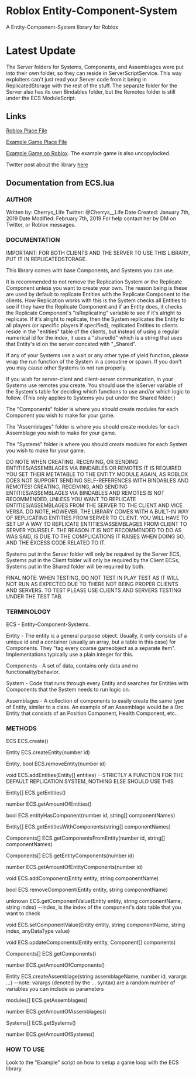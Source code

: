 # Roblox Entity-Component-System
A Entity-Component-System library for Roblox

# Latest Update
The Server folders for Systems, Components, and Assemblages were put into their own folder, so they can reside
in ServerScriptService. This way exploiters can't just read your Server code from it being in ReplicatedStorage with the rest of the stuff.
The separate folder for the Server also has its own Bindables folder, but the Remotes folder is still under the ECS ModuleScript.

## Links

[Roblox Place File](https://github.com/Cherrruuu/Roblox-Entity-Component-System/blob/master/Other/ECS.rbxl)

[Example Game Place File](https://github.com/Cherrruuu/Roblox-Entity-Component-System/blob/master/Other/Coin-Collect-Example-Game.rbxl)

[Example Game on Roblox](https://www.roblox.com/games/2784186475/Coin-Collect-Example-Game). The example game is also uncopylocked.

Twitter post about the library [here](https://twitter.com/Cherrys__Life/status/1094385102480646145)

## Documentation from ECS.lua

### AUTHOR



Written by: Cherrys_Life
Twitter: @Cherrys__Life
Date Created: January 7th, 2019
Date Modified: February 7th, 2019
For help contact her by DM on Twitter, or Roblox messages.



### DOCUMENTATION



IMPORTANT: FOR BOTH CLIENTS AND THE SERVER TO USE THIS LIBRARY, PUT IT IN REPLICATEDSTORAGE.

This library comes with base Components, and Systems you can use. 

It is recommended to not remove the Replication System or the Replicate Component unless you want to create your own.
The reason being is these are used by default to replicate Entities with the Replicate Component to the clients.
How Replication works with this is the System checks all Entities to see if they have the Replicate Component
and if an Entity does, it checks the Replicate Component's "isReplicating" variable to see if it's alright to replicate.
If it's alright to replicate, then the System replicates the Entity to all players (or specific players if specified),
replicated Entities to clients reside in the "entities" table of the clients, but instead of using a regular numerical id
for the index, it uses a "sharedId" which is a string that uses that Entity's id on the server concated with "_Shared".

If any of your Systems use a wait or any other type of yield function, please wrap the run function
of the System in a coroutine or spawn. If you don't you may cause other Systems to not run properly.

If you wish for server-client and client-server communication, in your Systems use remotes you create.
You should use the isServer variable of the System's table for deciding which functions to use and/or which logic to follow. (This only applies
to Systems you put under the Shared folder.)

The "Components" folder is where you should create modules
for each Component you wish to make for your game.

The "Assemblages" folder is where you should create modules
for each Assemblage you wish to make for your game.

The "Systems" folder is where you should create modules
for each System you wish to make for your game.

DO NOTE WHEN CREATING, RECEIVING, OR SENDING ENTITIES/ASSEMBLAGES VIA BINDABLES OR REMOTES IT IS REQUIRED YOU
SET THEIR METATABLE TO THE ENTITY MODULE AGAIN, AS ROBLOX DOES NOT SUPPORT SENDING SELF-REFERENCES WITH BINDABLES AND REMOTES!
CREATING, RECEIVING, AND SENDING ENTITIES/ASSEMBLAGES VIA BINDABLES AND REMOTES IS NOT RECOMMENDED, UNLESS YOU WANT TO REPLICATE ENTITIES/ASSEMBLAGES
FROM THE SERVER TO THE CLIENT AND VICE VERSA. DO NOTE, HOWEVER, THE LIBRARY COMES WITH A BUILT-IN WAY OF REPLICATING ENTITIES FROM SERVER TO CLIENT.
YOU WILL HAVE TO SET UP A WAY TO REPLICATE ENTITIES/ASSEMBLAGES FROM CLIENT TO SERVER YOURSELF.
THE REASON IT IS NOT RECOMMENDED TO DO AS WAS SAID, IS DUE TO THE COMPLICATIONS IT RAISES WHEN DOING SO, AND THE EXCESS CODE RELATED TO IT.

Systems put in the Server folder will only be required by the Server ECS, Systems put in the Client folder will only be required by the Client ECSs,
Systems put in the Shared folder will be required by both.

FINAL NOTE: WHEN TESTING, DO NOT TEST IN PLAY TEST AS IT WILL NOT RUN AS EXPECTED DUE TO THERE NOT BEING PROPER CLIENTS AND SERVERS.
TO TEST PLEASE USE CLIENTS AND SERVERS TESTING UNDER THE TEST TAB.



### TERMINOLOGY



ECS - Entity-Component-Systems.

Entity - The entity is a general purpose object.
Usually, it only consists of a unique id 
and a container (usually an array, but a table in this case) for Components. 
They "tag every coarse gameobject as a separate item". 
Implementations typically use a plain integer for this.

Components - A set of data, contains only data and no functionality/behavior.

System - Code that runs through every Entity and searches for Entities with
Components that the System needs to run logic on.

Assemblages - A collection of components to easily create the same type of Entity,
similar to a class. An example of an Assemblage would be a Orc Entity that consists of
an Position Component, Health Component, etc..



### METHODS



ECS ECS.create()


Entity ECS.createEntity(number id)

Entity, bool ECS.removeEntity(number id)

void ECS.addEntities(Entity[] entities) --STRICTLY A FUNCTION FOR THE DEFAULT REPLICATION SYSTEM, NOTHING ELSE SHOULD USE THIS

Entity[] ECS.getEntities()

number ECS.getAmountOfEntities()

bool ECS.entityHasComponent(number id, string[] componentNames)

Entity[] ECS.getEntitiesWithComponents(string[] componentNames)

Components[] ECS.getComponentsFromEntity(number id, string[] componentNames)

Components[] ECS.getEntityComponents(number id)

number ECS.getAmountOfEntityComponents(number id)


void ECS.addComponent(Entity entity, string componentName)

bool ECS.removeComponent(Entity entity, string componentName)

unknown ECS.getComponentValue(Entity entity, string componentName, string index) --index, is the index of the component's data 
table that you want to check

void ECS.setComponentValue(Entity entity, string componentName, string index, anyDataType value)

void ECS.updateComponents(Entity entity, Component[] components)

Components[] ECS.getComponents()

number ECS.getAmountOfComponents()


Entity ECS.createAssemblage(string assemblageName, number id, varargs ...) --note: varargs (denoted by the ... syntax) are a random number of variables you can include as parameters

modules[] ECS.getAssemblages()

number ECS.getAmountOfAssemblages()


Systems[] ECS.getSystems()

number ECS.getAmountOfSystems()



### HOW TO USE



Look to the "Example" script on how to setup a game loop with the ECS library.
